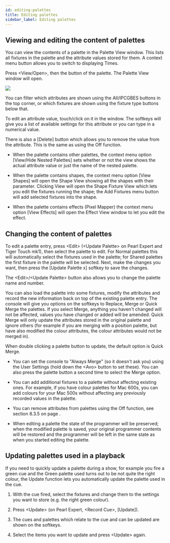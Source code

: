 ```yaml
---
id: editing-palettes 
title: Editing palettes
sidebar_label: Editing palettes
---
```


Viewing and editing the content of palettes
-------------------------------------------

You can view the contents of a palette in the Palette View window. This
lists all fixtures in the palette and the attribute values stored for
them. A context menu button allows you to switch to displaying Times.

Press \<View/Open\>, then the button of the palette. The Palette View
window will open.

![](/docs/images/image179.png)

You can filter which attributes are shown using the All/IPCGBES buttons
in the top corner, or which fixtures are shown using the fixture type
buttons below that.

To edit an attribute value, touch/click on it in the window. The
softkeys will give you a list of available settings for this attribute
or you can type in a numerical value.

There is also a \[Delete\] button which allows you to remove the value
from the attribute. This is the same as using the Off function.

-   When the palette contains other palettes, the context menu option
    \[View/Hide Nested Palettes\] sets whether or not the view shows the
    actual attribute value or just the name of the nested palette.

-   When the palette contains shapes, the context menu option \[View
    Shapes\] will open the Shape View showing all the shapes with their
    parameter. Clicking View will open the Shape Fixture View which lets
    you edit the fixtures running the shape; the Add Fixtures menu
    button will add selected fixtures into the shape.

-   When the palette contains effects (Pixel Mapper) the context menu
    option \[View Effects\] will open the Effect View window to let you
    edit the effect.

Changing the content of palettes
--------------------------------

To edit a palette entry, press \<Edit\> (\<Update Palette\> on Pearl
Expert and Tiger Touch mk1), then select the palette to edit. For Normal
palettes this will automatically select the fixtures used in the
palette; for Shared palettes the first fixture in the palette will be
selected. Next, make the changes you want, then press the \[Update
Palette x\] softkey to save the changes.

The \<Edit\>/\<Update Palette\> button also allows you to change the
palette name and number.

You can also load the palette into some fixtures, modify the attributes
and record the new information back on top of the existing palette
entry. The console will give you options on the softkeys to Replace,
Merge or Quick Merge the palettes. If you select Merge, anything you
haven't changed will not be affected, values you have changed or added
will be amended. Quick Merge will only update the attributes stored in
the original palette and ignore others (for example if you are merging
with a position palette, but have also modified the colour attributes,
the colour attributes would not be merged in).

When double clicking a palette button to update, the default option is
Quick Merge.

-   You can set the console to "Always Merge" (so it doesn't ask you)
    using the User Settings (hold down the \<Avo\> button to set these).
    You can also press the palette button a second time to select the
    Merge option.

-   You can add additional fixtures to a palette without affecting
    existing ones. For example, if you have colour palettes for Mac
    600s, you can add colours for your Mac 500s without affecting any
    previously recorded values in the palette.

-   You can remove attributes from palettes using the Off function, see
    section 8.3.5 on page .

-   When editing a palette the state of the programmer will be
    preserved; when the modified palette is saved, your original
    programmer contents will be restored and the programmer will be left
    in the same state as when you started editing the palette.

Updating palettes used in a playback
------------------------------------

If you need to quickly update a palette during a show, for example you
fire a green cue and the Green palette used turns out to be not quite
the right colour, the Update function lets you automatically update the
palette used in the cue.

1. With the cue fired, select the fixtures and change them to the
settings you want to store (e.g. the right green colour).

2. Press \<Update\> (on Pearl Expert, \<Record Cue\>, \[Update\]).

3. The cues and palettes which relate to the cue and can be updated are
shown on the softkeys.

4. Select the items you want to update and press \<Update\> again.



